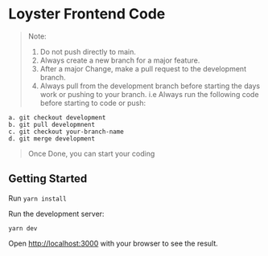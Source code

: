 # Loyster Frontend Code

> Note:
>
> 1. Do not push directly to main.
> 2. Always create a new branch for a major feature.
> 3. After a major Change, make a pull request to the development branch.
> 4. Always pull from the development branch before starting the days work or pushing to your branch. i.e Always run the following code before starting to code or push:

```
a. git checkout development
b. git pull developmnent
c. git checkout your-branch-name
d. git merge development
```

> Once Done, you can start your coding

## Getting Started

Run `yarn install`

Run the development server:

```
yarn dev
```

Open [http://localhost:3000](http://localhost:3000) with your browser to see the result.
